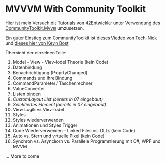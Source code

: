 # MVVVM With Community Toolkit

Hier ist mein Versuch die [Tutorials von 42Entwickler](https://www.youtube.com/watch?v=JWCudlf5c4Q&list=PLM9HRfTbb2uuAL82jbSpoQA_rj6f61DY2) unter Verwendung des [CommunityToolkit.Mvvm](https://learn.microsoft.com/en-us/dotnet/communitytoolkit/mvvm/) umzusetzen.

Ein guter Einstieg zum CommunityToolkit ist [dieses Viedeo von Tech-Nick](https://www.youtube.com/watch?v=onYKewd9b0c&t=9s)
und [dieses hier von Kevin Bost](https://www.youtube.com/watch?v=uVIzK2snugk)

Übersicht der einzelnen Teile:

01. Model - View - Viev+lodel Theorie (kein Code)
02. Datenbindung
03. Benachrichtigung (ProprtyChanged)
04. Commands und ihre Bindung
05. CommandParameter / Taschenrechner
06. ValueConverter
07. Listen binden
08. *CustomLayout List (bereits in 07 eingebaut)*
09. *Selektiertes Element (bereits in 07 eingebaut)*
10. View Logik vs Viev+lodel
11. Styles
12. Styles wiederverwenden
13. Animationen und Styles Trigger
14. Code Wiederverwenden - Linked Files vs. DLLs (kein Code)
15. Auto vs. Stern und virtuelle Pixel (kein Code)
16. Synchron vs. Asynchorn vs. Parallele Programmierung mit C#, WPF und MVVM

... More to come
